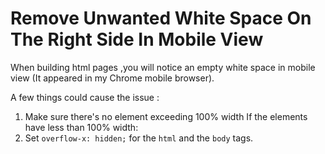 
# Remove Unwanted White Space On The Right Side In Mobile View

When building html pages ,you will notice an empty white space in mobile view (It appeared in my Chrome mobile browser).

A few things could cause the issue :

1) Make sure there's no element exceeding 100% width
    If the elements have less than 100% width:
2) Set `overflow-x: hidden;`  for the `html` and the `body` tags.
